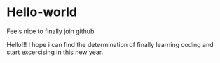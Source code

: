 # Hello-world
Feels nice to finally join github


Hello!!! I hope i can find the determination of finally learning coding and start excercising in this new year.
